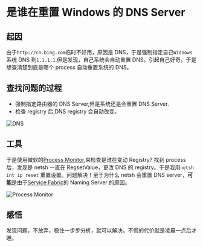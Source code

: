 # 是谁在重置 Windows 的 DNS Server

## 起因

由于`http://cn.bing.com`临时不好用，原因是 DNS，于是强制指定自己`Widnows`系统 DNS 到`1.1.1.1`.但是发现，自己系统会自动重置 DNS。引起自己好奇，于是想查清楚到底是哪个 process 自动重置系统的 DNS。

## 查找问题的过程

- 强制指定路由器的 DNS Server,但是系统还是会重置 DNS Server.
- 检查 registry 后,DNS registry 会自动改变。

![DNS](../Miscellaneous/data/DNSRegistry.jpg)

## 工具

于是使用微软的[Process Monitor](https://docs.microsoft.com/zh-cn/sysinternals/downloads/procmon),来检查是谁在变动 Registry?
找到 process 后，发现是 netsh 一直在 RegsetValue，更改 DNS 的 registry。于是我用`netsh int ip reset` 重置设置。问题解决！至于为什么 netsh 会重置 DNS server，**可能**是由于[Service Fabric](https://azure.microsoft.com/en-us/services/service-fabric/)的 Naming Server 的原因。

![Process Monitor](../Miscellaneous/data/processmon.jpg)

## 感悟

发现问题，不放弃，稳住一步步分析，就可以解决。不慌的代价就是凌晨一点后才睡。
